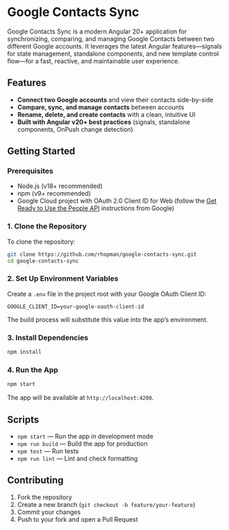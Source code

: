 # Google Contacts Sync

Google Contacts Sync is a modern Angular 20+ application for synchronizing, comparing, and managing Google Contacts between two different Google accounts. It leverages the latest Angular features—signals for state management, standalone components, and new template control flow—for a fast, reactive, and maintainable user experience.

## Features

- **Connect two Google accounts** and view their contacts side-by-side
- **Compare, sync, and manage contacts** between accounts
- **Rename, delete, and create contacts** with a clean, intuitive UI
- **Built with Angular v20+ best practices** (signals, standalone components, OnPush change detection)

## Getting Started

### Prerequisites

- Node.js (v18+ recommended)
- npm (v9+ recommended)
- Google Cloud project with OAuth 2.0 Client ID for Web (follow the [Get Ready to Use the People API](https://developers.google.com/people/v1/getting-started) instructions from Google)

### 1. Clone the Repository

To clone the repository:

```sh
git clone https://github.com/rhopman/google-contacts-sync.git
cd google-contacts-sync
```

### 2. Set Up Environment Variables

Create a `.env` file in the project root with your Google OAuth Client ID:

```
GOOGLE_CLIENT_ID=your-google-oauth-client-id
```

The build process will substitute this value into the app’s environment.

### 3. Install Dependencies

```sh
npm install
```

### 4. Run the App

```sh
npm start
```

The app will be available at `http://localhost:4200`.

## Scripts

- `npm start` — Run the app in development mode
- `npm run build` — Build the app for production
- `npm test` — Run tests
- `npm run lint` — Lint and check formatting

## Contributing

1. Fork the repository
2. Create a new branch (`git checkout -b feature/your-feature`)
3. Commit your changes
4. Push to your fork and open a Pull Request
